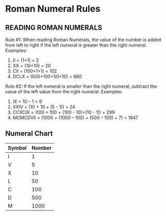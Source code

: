 # Roman Numeral Rules

## READING ROMAN NUMERALS

Rule #1: When reading Roman Numerals, the value of the number is added from left to right if the left numeral is greater than the right numeral.
Examples:
1. II = (1+1) = 2
2. XX = (10+10) = 20
3. CII = (100+1+1) = 102
4. DCLX = (500+100+50+10) = 660

Rule #2: If the left numeral is smaller than the right numeral, subtract the value of the left value from the right numeral.
   Examples:
1. IX = 10 – 1 = 9
2. XXIV = (10 + 10 + (5 - 1)) = 24
3. CCXCIX = (100 + 100 + (100 - 10)+(10 - 1)) = 299
4. MCMCDVII = (1000 + (1000 – 100) + (500 – 100) + 7) = 1947 

## Numeral Chart

| Symbol | Number |
|--------|--------|
| I      | 1      |
| V      | 5      |
| X      | 10     |
| L      | 50     |
| C      | 100    |
| D      | 500    |
| M      | 1000   |
